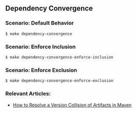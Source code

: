 ## Dependency Convergence

### Scenario: Default Behavior

```shell
$ make dependency-convergence
```

### Scenario: Enforce Inclusion

```shell
$ make dependency-convergence-enforce-inclusion
```

### Scenario: Enforce Exclusion
```shell
$ make dependency-convergence-enforce-exclusion
```

### Relevant Articles:

- [How to Resolve a Version Collision of Artifacts in Maven](https://www.baeldung.com/maven-version-collision)
